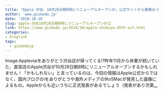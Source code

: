 ```yaml
---
title: "Apple 渋谷、10月26日朝8時にリニューアルオープンか。公式サイトから画像みつかる"
author: 'www.gizmodo.jp'
date: '2018-10-16'
slug: apple-渋谷10月26日朝8時にリニューアルオープンか公
link: https://www.gizmodo.jp/2018/10/apple-shibuya-26th-oct.html
categories:
- bloglink
tags:
  - gizmodojp
---
```


Image:Appleviaiをありがとう渋谷店が帰ってくる!?昨年11月から休業が続いていた、直営店のApple渋谷が10月26日朝8時にリニューアルオープンするかもしれません！「かもしれない」と言っているのは、今回の情報はApple公式からではなく、国内ブログのiをありがとうや海外メディアの9to5Macが発見した画像によるもの。Appleからも近いうちに正式発表があるでしょう（発表があり次第[... <i class="fas fa-external-link-alt"></i>](https://www.gizmodo.jp/2018/10/apple-shibuya-26th-oct.html)

